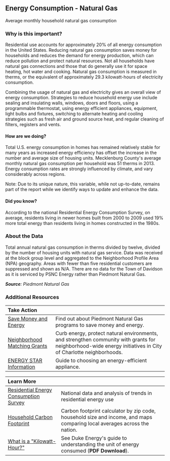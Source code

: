﻿## Energy Consumption - Natural Gas
Average monthly household natural gas consumption

### Why is this important?
Residential use accounts for approximately 20% of all energy consumption in the United States. Reducing natural gas consumption saves money for households and reduces the demand for energy production, which can reduce pollution and protect natural resources. Not all households have natural gas connections and those that do generally use it for space heating, hot water and cooking. Natural gas consumption is measured in therms, or the equivalent of approximately 29.3 kilowatt-hours of electricity consumption. 

Combining the usage of natural gas and electricity gives an overall view of energy consumption. Strategies to reduce household energy use include sealing and insulating walls, windows, doors and floors, using a programmable thermostat, using energy efficient appliances, equipment, light bulbs and fixtures, switching to alternate heating and cooling strategies such as fresh air and ground source heat, and regular cleaning of filters, registers and vents. 

#### How are we doing?
Total U.S. energy consumption in homes has remained relatively stable for many years as increased energy efficiency has offset the increase in the number and average size of housing units. Mecklenburg County's average monthly natural gas consumption per household was 51 therms in 2013. Energy consumption rates are strongly influenced by climate, and vary considerably across regions.

Note: Due to its unique nature, this variable, while not up-to-date, remains part of the report while we identify ways to update and enhance the data. 

#### Did you know?
According to the national Residential Energy Consumption Survey, on average, residents living in newer homes built from 2000 to 2009 used 19% more total energy than residents living in homes constructed in the 1980s.

### About the Data
Total annual natural gas consumption in therms divided by twelve, divided by the number of housing units with natural gas service. Data was received at the block group level and aggregated to the Neighborhood Profile Area (NPA) geography. Areas with fewer than five residential customers are suppressed and shown as N/A. There are no data for the Town of Davidson as it is serviced by PSNC Energy rather than Piedmont Natural Gas. 

_**Source**: Piedmont Natural Gas_

### Additional Resources
|Take Action |     |
|:- |:- |
|[Save Money and Energy](http://piedmontng.com/yourhome/savemoneyandenergy/home.aspx)| Find out about Piedmont Natural Gas programs to save money and energy.
|[Neighborhood Matching Grants](http://charlottenc.gov/HNS/CE/NMG/Pages/default.aspx) |Curb energy, protect natural environments, and strengthen community with grants for neighborhood-wide energy initiatives in City of Charlotte neighborhoods.
|[ENERGY STAR Information](http://www.energystar.gov/index.cfm?c=home_improvement.hm_improvement_index) |Guide to choosing an energy-efficient appliance.

|Learn More |     |
|:- |:- |
|[Residential Energy Consumption Survey](http://www.eia.gov/consumption/residential/index.cfm) |National data and analysis of trends in residential energy use
|[Household Carbon Footprint](http://coolclimate.berkeley.edu/carboncalculator) |Carbon footprint calculator by zip code, household size and income, and maps comparing local averages across the nation.
|[What is a "Kilowatt-Hour?"](http://www.duke-energy.com/pdfs/MyHER%20What%20is%20a%20Killowatt-Hour%20Energy%20Chart.pdf) |See Duke Energy's guide to understanding the unit of energy consumed (**PDF Download**).
